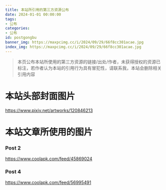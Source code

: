 ```yaml
---
title: 本站所引用的第三方资源公布
date: 2024-01-01 00:00:00
tags:
- 公布
categories:
- 公布
id: postgongbu
banner_img: https://maxpcimg.cc/i/2024/09/29/66f8cc301acae.jpg
index_img: https://maxpcimg.cc/i/2024/09/29/66f8cc301acae.jpg
---
```


> 本页公布本站所使用的第三方资源的链接/出处/作者，未获得授权的资源已标注，若作者认为本站的引用行为具有冒犯性，请联系我，本站会删除相关引用内容



# 本站头部封面图片

https://www.pixiv.net/artworks/120846213



# 本站文章所使用的图片

### Post 2

https://www.coolapk.com/feed/45869024 

### Post 4

https://www.coolapk.com/feed/56995491 
